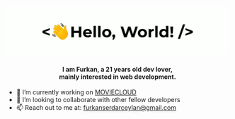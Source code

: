 ![ Alt text](https://raw.githubusercontent.com/iamludal/iamludal/master/assets/greetings.gif)

<h4 align="center">
   I am Furkan, a 21 years old dev lover, <br> mainly interested in web development.
</h4>

- 🌱 I’m currently working on [MOVIECLOUD](https://github.com/Fuggel/MOVIECLOUD)
- 👯 I’m looking to collaborate with other fellow developers
- 📫 Reach out to me at: [furkanserdarceylan@gmail.com](mailto:furkanserdarceylan@gmail.com)

